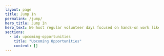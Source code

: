 ```yaml
---
layout: page
title: Jump In
permalink: /jump/
hero_title: Jump In
hero_text: We host regular volunteer days focused on hands-on work like planting, weeding, watering, and harvesting. It’s a chance to help out and support the orchard in a meaningful way.
sections:
  - id: upcoming-opportunities
    title: "Upcoming Opportunities"
    content: []
---
```

